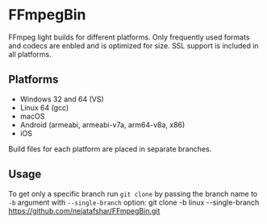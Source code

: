 # FFmpegBin

FFmpeg light builds for different platforms. Only frequently used formats and codecs are enbled and is optimized for size. SSL support is included in all platforms.

## Platforms

- Windows 32 and 64 (VS)
- Linux 64 (gcc)
- macOS
- Android (armeabi, armeabi-v7a, arm64-v8a, x86)
- iOS

Build files for each platform are placed in separate branches.

## Usage
To get only a specific branch run `git clone` by passing the branch name to `-b` argument with `--single-branch` option:
    git clone -b linux --single-branch https://github.com/nejatafshar/FFmpegBin.git
